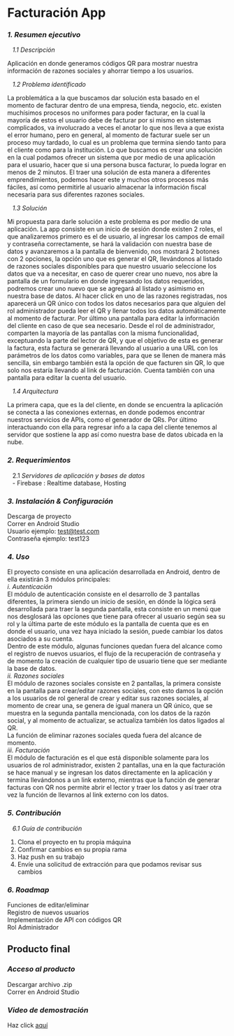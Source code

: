 # Facturación App
### _1. Resumen ejecutivo_
&nbsp;&nbsp; _1.1 Descripción_   
 
Aplicación en donde generamos códigos QR para mostrar nuestra información de razones sociales y ahorrar tiempo a los usuarios.


&nbsp;&nbsp; _1.2 Problema identificado_  

La problemática a la que buscamos dar solución esta basado en el momento de facturar dentro de una empresa, tienda, negocio, etc. existen muchísimos procesos no uniformes para poder facturar, en la cual la mayoría de estos el usuario debe de facturar por si mismo en sistemas complicados, va involucrado a veces el anotar lo que nos lleva a que exista el error humano, pero en general, al momento de facturar suele ser un proceso muy tardado, lo cual es un problema que termina siendo tanto para el cliente como para la institución. Lo que buscamos es crear una solución en la cual podamos ofrecer un sistema que por medio de una aplicación para el usuario, hacer que si una persona busca facturar, lo pueda lograr en menos de 2 minutos. El traer una solución de esta manera a diferentes emprendimientos, podemos hacer este y muchos otros procesos más fáciles, así como permitirle al usuario almacenar la información fiscal necesaria para sus diferentes razones sociales.  

&nbsp;&nbsp; _1.3 Solución_  

Mi propuesta para darle solución a este problema es por medio de una aplicación. La app consiste en un inicio de sesión donde existen 2 roles, el que analizaremos primero es el de usuario, al ingresar los campos de email y contraseña correctamente, se hará la validación con nuestra base de datos y avanzaremos a la pantalla de bienvenido, nos mostrará 2 botones con 2 opciones, la opción uno que es generar el QR, llevándonos al listado de razones sociales disponibles para que nuestro usuario seleccione los datos que va a necesitar, en caso de querer crear uno nuevo, nos abre la pantalla de un formulario en donde ingresando los datos requeridos, podremos crear uno nuevo que se agregará al listado y asimismo en nuestra base de datos. Al hacer click en uno de las razones registradas, nos aparecerá un QR único con todos los datos necesarios para que alguien del rol administrador pueda leer el QR y llenar todos los datos automáticamente al momento de facturar. Por último una pantalla para editar la información del cliente en caso de que sea necesario.
Desde el rol de administrador, comparten la mayoría de las pantallas con la misma funcionalidad, exceptuando la parte del lector de QR, y que el objetivo de esta es generar la factura, esta factura se generará llevando al usuario a una URL con los parámetros de los datos como variables, para que se llenen de manera más sencilla, sin embargo también está la opción de que facturen sin QR, lo que solo nos estaría llevando al link de facturación. Cuenta también con una pantalla para editar la cuenta del usuario.

&nbsp;&nbsp; _1.4 Arquitectura_  

La primera capa, que es la del cliente, en donde se encuentra la aplicación se conecta a las conexiones externas, en donde podemos encontrar nuestros servicios de APIs, como el generador de QRs. Por último interactuando con ella para regresar info a la capa del cliente tenemos al servidor que sostiene la app así como nuestra base de datos ubicada en la nube.

### _2. Requerimientos_
&nbsp;&nbsp; 2.1 _Servidores de aplicación y bases de datos_  
&nbsp;&nbsp; -  Firebase : Realtime database, Hosting

### _3. Instalación & Configuración_
Descarga de proyecto  
Correr en Android Studio  
Usuario ejemplo: test@test.com  
Contraseña ejemplo: test123

### _4. Uso_
El proyecto consiste en una aplicación desarrollada en Android, dentro de ella existirán 3 módulos principales:  
_i.	Autenticación_  
El módulo de autenticación consiste en el desarrollo de 3 pantallas diferentes, la primera siendo un inicio de sesión, en dónde la lógica será desarrollada para traer la segunda pantalla, esta consiste en un menú que nos desglosará las opciones que tiene para ofrecer al usuario según sea su rol y la última parte de este módulo es la pantalla de cuenta que es en donde el usuario, una vez haya iniciado la sesión, puede cambiar los datos asociados a su cuenta.  
Dentro de este módulo, algunas funciones quedan fuera del alcance como el registro de nuevos usuarios, el flujo de la recuperación de contraseña y de momento la creación de cualquier tipo de usuario tiene que ser mediante la base de datos.  
_ii.	Razones sociales_  
El módulo de razones sociales consiste en 2 pantallas, la primera consiste en la pantalla para crear/editar razones sociales, con esto damos la opción a los usuarios de rol general de crear y editar sus razones sociales, al momento de crear una, se genera de igual manera un QR único, que se muestra en la segunda pantalla mencionada, con los datos de la razón social, y al momento de actualizar, se actualiza también los datos ligados al QR.  
La función de eliminar razones sociales queda fuera del alcance de momento.  
_iii.	Facturación_  
El módulo de facturación es el que está disponible solamente para los usuarios de rol administrador, existen 2 pantallas, una en la que facturación se hace manual y se ingresan los datos directamente en la aplicación y termina llevándonos a un link externo, mientras que la función de generar facturas con QR nos permite abrir el lector y traer los datos y así traer otra vez la función de llevarnos al link externo con los datos.


### _5. Contribución_
&nbsp;&nbsp; _6.1 Guía de contribución_
1. Clona el proyecto en tu propia máquina
2. Confirmar cambios en su propia rama
3. Haz push en su trabajo
4. Envíe una solicitud de extracción para que podamos revisar sus cambios

### _6. Roadmap_  
Funciones de editar/eliminar  
Registro de nuevos usuarios  
Implementación de API con códigos QR  
Rol Administrador

## Producto final
### _Acceso al producto_
Descargar archivo .zip  
Correr en Android Studio
### _Video de demostración_  
Haz click [aquí](https://youtu.be/BlwG2I6ilKI)

